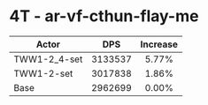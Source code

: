 # 4T - ar-vf-cthun-flay-me
| Actor | DPS | Increase |
|---|:---:|:---:|
|TWW1-2_4-set|3133537|5.77%|
|TWW1-2-set|3017838|1.86%|
|Base|2962699|0.00%|
